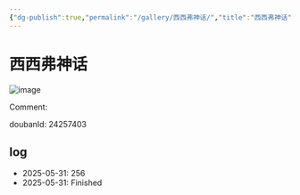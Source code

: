 ```yaml
---
{"dg-publish":true,"permalink":"/gallery/西西弗神话/","title":"西西弗神话","created":"2025-06-16T14:31:18.538+08:00"}
---
```



# 西西弗神话

![image](https://hiraeth-picbed.oss-cn-beijing.aliyuncs.com/20250531155004.webp)

Comment: 



doubanId: 24257403

## log

- 2025-05-31: 256
- 2025-05-31: Finished
